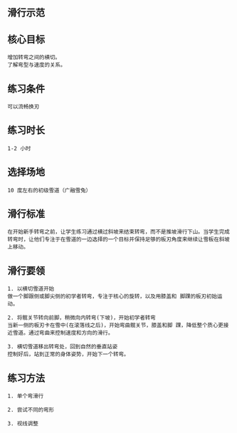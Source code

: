 ## 滑行示范

## 核心目标
    增加转弯之间的横切。
    了解弯型与速度的关系。

## 练习条件
    可以流畅换刃

## 练习时长
    1-2 小时

## 选择场地
    10 度左右的初级雪道（广融雪兔）    
    
## 滑行标准
    在开始新手转弯之前，让学生练习通过横过斜坡来结束转弯，而不是推坡滑行下山。当学生完成转弯时，让他们专注于在雪道的一边选择的一个目标并保持足够的板刃角度来继续让雪板在斜坡上移动。

## 滑行要领
    1. 以横切雪道开始
    做一个脚跟侧或脚尖侧的初学者转弯，专注于核心的旋转，以及用膝盖和 脚踝的板刃初始运动。

    2. 将髋关节转向前脚，稍微向内转弯(下坡)，开始初学者转弯
    当新一侧的板刃卡在雪中(在滚落线之后)，开始弯曲髋关节，膝盖和脚 踝，降低整个质心更接近雪道。通过弯曲来控制速度和方向的滑行。

    3. 横切雪道移出转弯处，回到自然的垂直站姿
    控制好后，站到正常的身体姿势，开始下一个转弯。

## 练习方法
    1. 单个弯滑行

    2. 尝试不同的弯形

    3. 视线调整
